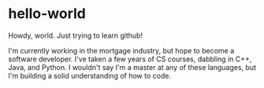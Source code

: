 # hello-world
Howdy, world. Just trying to learn github!

I'm currently working in the mortgage industry, but hope to become a software developer.
I've taken a few years of CS courses, dabbling in C++, Java, and Python. I wouldn't say I'm
a master at any of these languages, but I'm building a solid understanding of how to code.
